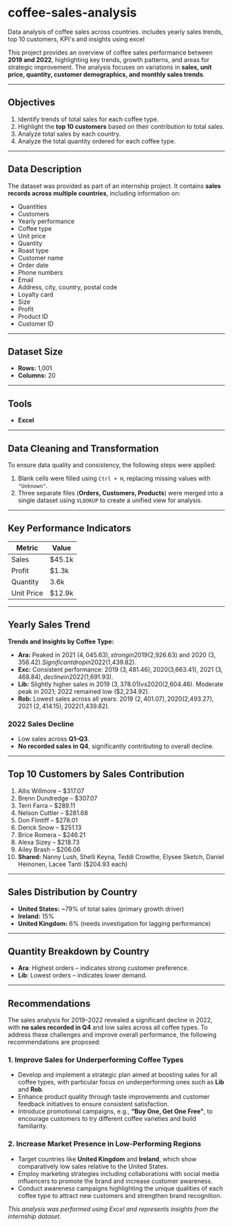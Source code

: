 # coffee-sales-analysis
Data analysis of coffee sales across countries. includes yearly sales trends, top 10 customers, KPI's and insights using excel

This project provides an overview of coffee sales performance between **2019 and 2022**, highlighting key trends, growth patterns, and areas for strategic improvement. The analysis focuses on variations in **sales, unit price, quantity, customer demographics, and monthly sales trends**.

---

## Objectives
1. Identify trends of total sales for each coffee type.  
2. Highlight the **top 10 customers** based on their contribution to total sales.  
3. Analyze total sales by each country.  
4. Analyze the total quantity ordered for each coffee type.  

---

## Data Description
The dataset was provided as part of an internship project. It contains **sales records across multiple countries**, including information on:

- Quantities  
- Customers  
- Yearly performance  
- Coffee type  
- Unit price  
- Quantity  
- Roast type  
- Customer name  
- Order date  
- Phone numbers  
- Email  
- Address, city, country, postal code  
- Loyalty card  
- Size  
- Profit  
- Product ID  
- Customer ID  

---

## Dataset Size
- **Rows:** 1,001  
- **Columns:** 20  

---

## Tools
- **Excel**

---

## Data Cleaning and Transformation
To ensure data quality and consistency, the following steps were applied:

1. Blank cells were filled using `Ctrl + H`, replacing missing values with `"Unknown"`.  
2. Three separate files (**Orders, Customers, Products**) were merged into a single dataset using `VLOOKUP` to create a unified view for analysis.  

---

## Key Performance Indicators
| Metric       | Value     |
|--------------|----------|
| Sales        | $45.1k   |
| Profit       | $1.3k    |
| Quantity     | 3.6k     |
| Unit Price   | $12.9k   |

---

## Yearly Sales Trend
**Trends and Insights by Coffee Type:**

- **Ara:** Peaked in 2021 ($4,045.63), strong in 2019 ($2,926.63) and 2020 ($3,356.42). Significant drop in 2022 ($1,439.82).  
- **Exc:** Consistent performance: 2019 ($3,481.46), 2020 ($3,663.41), 2021 ($3,468.84), decline in 2022 ($1,691.93).  
- **Lib:** Slightly higher sales in 2019 ($3,378.01) vs 2020 ($2,604.46). Moderate peak in 2021; 2022 remained low ($2,234.92).  
- **Rob:** Lowest sales across all years: 2019 ($2,401.07), 2020 ($2,493.27), 2021 ($2,414.15), 2022 ($1,439.82).  

### 2022 Sales Decline
- Low sales across **Q1–Q3**.  
- **No recorded sales in Q4**, significantly contributing to overall decline.  

---

## Top 10 Customers by Sales Contribution
1. Allis Willmore – $317.07  
2. Brenn Dundredge – $307.07  
3. Terri Farra – $289.11  
4. Nelson Cuttler – $281.68  
5. Don Flintiff – $278.01  
6. Derick Snow – $251.13  
7. Brice Romera – $246.21  
8. Alexa Sizey – $218.73  
9. Ailey Brash – $206.06  
10. **Shared:** Nanny Lush, Shelli Keyna, Teddi Crowthe, Elysee Sketch, Daniel Heinonen, Lacee Tanti ($204.93 each)  

---

## Sales Distribution by Country
- **United States:** ~79% of total sales (primary growth driver)  
- **Ireland:** 15%  
- **United Kingdom:** 6% (needs investigation for lagging performance)  

---

## Quantity Breakdown by Country
- **Ara**: Highest orders – indicates strong customer preference.  
- **Lib**: Lowest orders – indicates lower demand.  

---

## Recommendations

The sales analysis for 2019–2022 revealed a significant decline in 2022, with **no sales recorded in Q4** and low sales across all coffee types. To address these challenges and improve overall performance, the following recommendations are proposed:

### 1. Improve Sales for Underperforming Coffee Types
- Develop and implement a strategic plan aimed at boosting sales for all coffee types, with particular focus on underperforming ones such as **Lib** and **Rob**.  
- Enhance product quality through taste improvements and customer feedback initiatives to ensure consistent satisfaction.  
- Introduce promotional campaigns, e.g., **“Buy One, Get One Free”**, to encourage customers to try different coffee varieties and build familiarity.  

### 2. Increase Market Presence in Low-Performing Regions
- Target countries like **United Kingdom** and **Ireland**, which show comparatively low sales relative to the United States.  
- Employ marketing strategies including collaborations with social media influencers to promote the brand and increase customer awareness.  
- Conduct awareness campaigns highlighting the unique qualities of each coffee type to attract new customers and strengthen brand recognition.  

*This analysis was performed using Excel and represents insights from the internship dataset.*
